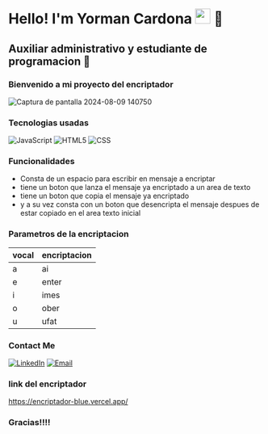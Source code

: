 <h1>Hello! I'm Yorman Cardona <img src="https://raw.githubusercontent.com/iampavangandhi/iampavangandhi/master/gifs/Hi.gif" width="30px"> 🚀</h1>
<h2> Auxiliar administrativo y estudiante de programacion 🎨 </h2>

<H3> Bienvenido a mi proyecto del encriptador</H3>

![Captura de pantalla 2024-08-09 140750](https://github.com/user-attachments/assets/4116a8d9-7879-42d6-84d4-f7fd341cc8c8)


### Tecnologias usadas
  ![JavaScript](https://img.shields.io/badge/-JavaScript-333333?style=flat&logo=javascript)
   ![HTML5](https://img.shields.io/badge/-HTML5-333333?style=flat&logo=HTML5)
    ![CSS](https://img.shields.io/badge/-CSS-333333?style=flat&logo=CSS3&logoColor=1572B6)

### Funcionalidades

- Consta de un espacio para escribir en mensaje a encriptar
- tiene un boton que lanza el mensaje ya encriptado a un area de texto 
- tiene un boton que copia el mensaje ya encriptado
- y a su vez consta con un boton que desencripta el mensaje despues de estar copiado en el area texto inicial

### Parametros de la encriptacion

| vocal    | encriptacion |
| ---      | ---          |
| a        |     ai       |
| e        |     enter    |
| i        |      imes    |
| o        |      ober    |
| u        |      ufat    |

### Contact Me
<a href="https:/https://www.linkedin.com/feed/"><img alt="LinkedIn" src="https://img.shields.io/badge/LinkedIn-Yorman%20Cardona-blue?style=flat-square&logo=linkedin"></a> 
<a href="cardonagallego@gmail.com"><img alt="Email" src="https://img.shields.io/badge/Gmail-cardonagallego@gmail.com-blue?style=flat-square&logo=gmail"></a>  


### link del encriptador
https://encriptador-blue.vercel.app/

### Gracias!!!!
